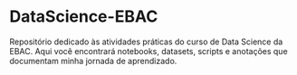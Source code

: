 # DataScience-EBAC
Repositório dedicado às atividades práticas do curso de Data Science da EBAC. Aqui você encontrará notebooks, datasets, scripts e anotações que documentam minha jornada de aprendizado.
